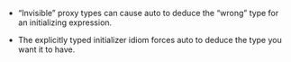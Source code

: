 - “Invisible” proxy types can cause auto to deduce the “wrong” type for an initializing expression.

- The explicitly typed initializer idiom forces auto to deduce the type you want it to have.